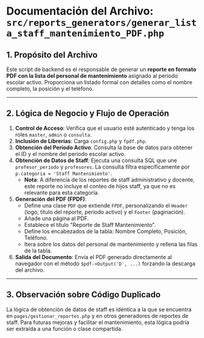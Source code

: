 # Documentación del Archivo: `src/reports_generators/generar_lista_staff_mantenimiento_PDF.php`

## 1. Propósito del Archivo

Este script de backend es el responsable de generar un **reporte en formato PDF con la lista del personal de mantenimiento** asignado al período escolar activo. Proporciona un listado formal con detalles como el nombre completo, la posición y el teléfono.

---

## 2. Lógica de Negocio y Flujo de Operación

1.  **Control de Acceso**: Verifica que el usuario esté autenticado y tenga los roles `master`, `admin` o `consulta`.
2.  **Inclusión de Librerías**: Carga `config.php` y `fpdf.php`.
3.  **Obtención del Período Activo**: Consulta la base de datos para obtener el ID y el nombre del período escolar activo.
4.  **Obtención de Datos de Staff**: Ejecuta una consulta SQL que une `profesor_periodo` y `profesores`. La consulta filtra específicamente por `p.categoria = 'Staff Mantenimiento'`.
    *   **Nota**: A diferencia de los reportes de staff administrativo y docente, este reporte no incluye el conteo de hijos staff, ya que no es relevante para esta categoría.
5.  **Generación del PDF (FPDF)**: 
    *   Define una clase `PDF` que extiende `FPDF`, personalizando el `Header` (logo, título del reporte, período activo) y el `Footer` (paginación).
    *   Añade una página al PDF.
    *   Establece el título "Reporte de Staff Mantenimiento".
    *   Define los encabezados de la tabla: Nombre Completo, Posición, Teléfono.
    *   Itera sobre los datos del personal de mantenimiento y rellena las filas de la tabla.
6.  **Salida del Documento**: Envía el PDF generado directamente al navegador con el método `$pdf->Output('D', ...)` forzando la descarga del archivo.

---

## 3. Observación sobre Código Duplicado

La lógica de obtención de datos de staff es idéntica a la que se encuentra en `pages/gestionar_reportes.php` y en otros generadores de reportes de staff. Para futuras mejoras y facilitar el mantenimiento, esta lógica podría ser extraída a una función o clase compartida.
